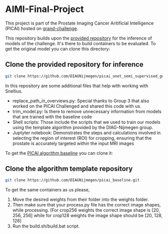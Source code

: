 # AIMI-Final-Project

This project is part of the Prostate Imaging Cancer Aritificial Intelligence (PICAI) hosted on [grand-challenge](https://pi-cai.grand-challenge.org/).

This repository builds upon the [provided repository](https://github.com/DIAGNijmegen/picai_unet_semi_supervised_gc_algorithm) for the inference of models of the challenge. It's there to build containers to be evaluated. To get the original model you can clone this directory:

## Clone the provided repository for inference
```bash
git clone https://github.com/DIAGNijmegen/picai_unet_semi_supervised_gc_algorithm.git
```
In this repository are some additional files that help with working with Snellius.
- replace_path_in_overviews.py: Special thanks to Group 3 that also worked on the PICAI Challenged and shared this code with us.
- trim_model.py: Is there to remove unnecessary information from models that are trained with the baseline code
- Shell scripts: Those include the scripts that we used to train our models using the template algorithm provided by the DIAG-Nijmegen group.
- Juptyter notebook: Demonstrates the steps and calculations involved in selecting the region of interest (ROI) for cropping, ensuring that the prostate is accurately targeted within the input MRI images

To get the [PICAI algorithm baseline](https://github.com/DIAGNijmegen/picai_baseline/) you can clone it:

## Clone the algorithm template repository
```bash
git clone https://github.com/DIAGNijmegen/picai_baseline.git
```

To get the same containers as us please,
1. Move the desired weights from their folder into the weights folder.
2. Then make sure that your process.py file has the correct image shapes, while processing. (For crop256 weights the correct image shape is [20, 256, 256] while for crop128 weights the image shape should be [20, 128, 128]
3. Run the build.sh/build.bat script.  

